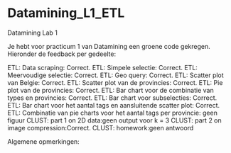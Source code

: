 # Datamining_L1_ETL
Datamining Lab 1

Je hebt voor practicum 1 van Datamining een groene code gekregen. Hieronder de feedback per gedeelte:

ETL: Data scraping: Correct.
ETL: Simpele selectie: Correct.
ETL: Meervoudige selectie: Correct.
ETL: Geo query: Correct.
ETL: Scatter plot van Belgie: Correct.
ETL: Scatter plot van de provincies: Correct.
ETL: Pie plot van de provincies: Correct.
ETL: Bar chart voor de combinatie van types en provincies: Correct.
ETL: Bar chart voor subselecties: Correct.
ETL: Bar chart voor het aantal tags en aansluitende scatter plot: Correct.
ETL: Combinatie van pie charts voor het aantal tags per provincie: geen figuur
CLUST: part 1 on 2D data:geen output voor k = 3
CLUST: part 2 on image compression:Correct.
CLUST: homework:geen antwoord

Algemene opmerkingen: 
